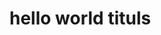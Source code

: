 <!DOCTYPE html>

<html>

<head>
  <title>1223</title>
  <link rel="icon" type="image/png" href="https://iconarchive.com/show/summer-holiday-icons-by-dapino/sun-icon.html">
</head>
  
<body>
  <h1>hello world tituls</h1>
</body>

</html>
